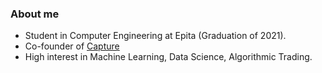 ### About me

* Student in Computer Engineering at Epita (Graduation of 2021).
* Co-founder of [Capture](https://github.com/captureai)
* High interest in Machine Learning, Data Science, Algorithmic Trading.
